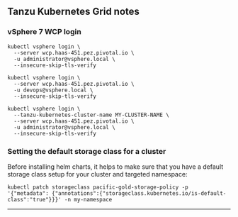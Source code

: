 ## Tanzu Kubernetes Grid notes

### vSphere 7 WCP login

```
kubectl vsphere login \
  --server wcp.haas-451.pez.pivotal.io \
  -u administrator@vsphere.local \
  --insecure-skip-tls-verify
  
kubectl vsphere login \
  --server wcp.haas-451.pez.pivotal.io \
  -u devops@vsphere.local \
  --insecure-skip-tls-verify
  
kubectl vsphere login \
  --tanzu-kubernetes-cluster-name MY-CLUSTER-NAME \
  --server wcp.haas-451.pez.pivotal.io \
  -u administrator@vsphere.local \
  --insecure-skip-tls-verify
```
### Setting the default storage class for a cluster

Before installing helm charts, it helps to make sure that you have a default storage class setup for your cluster and targeted namespace:

`kubectl patch storageclass pacific-gold-storage-policy -p '{"metadata": {"annotations":{"storageclass.kubernetes.io/is-default-class":"true"}}}' -n my-namespace`

---